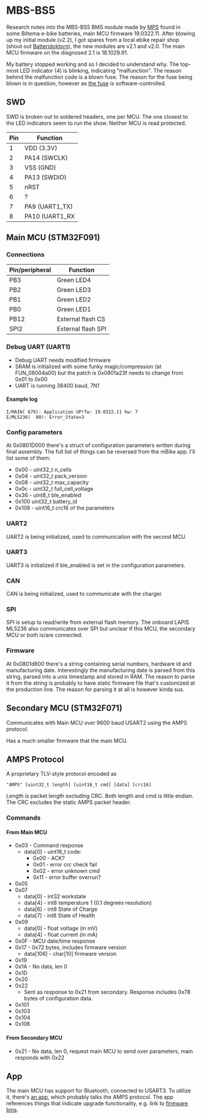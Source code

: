 # MBS-BS5
Research notes into the MBS-BS5 BMS module made by [MPS](https://www.acermps.com) found in some Biltema e-bike batteries, main MCU firmware 19.0322.11. After blowing up my initial module (v2.2), I got spares from a local ebike repair shop (shout out [Batteridoktorn](https://batteridoktorn.se/)), the new modules are v2.1 and v2.0. The main MCU firmware on the diagnosed 2.1 is 18.1029.91.

My battery stopped working and so I decided to understand why. The top-most LED indicator (4) is blinking, indicating "malfunction". The reason behind the malfunction code is a blown fuse. The reason for the fuse being blown is in question, however as [the fuse](https://www.eaton.com/content/dam/eaton/products/electronic-components/resources/data-sheet/eaton-scf9550-self-control-fuse-data-sheet-elx1135-en.pdf) is software-controlled.

## SWD
SWD is broken out to soldered headers, one per MCU. The one closest to the LED indicators seem to run the show. Neither MCU is read protected.

| Pin  | Function |
| - | - |
| 1 | VDD (3.3V) |
| 2 | PA14 (SWCLK) |
| 3 | VSS (GND) |
| 4 | PA13 (SWDIO) |
| 5 | nRST |
| 6 | ? |
| 7 | PA9 (UART1_TX) |
| 8 | PA10 (UART1_RX |

## Main MCU (STM32F091)
### Connections
| Pin/peripheral | Function |
| - | - |
| PB3 | Green LED4 |
| PB2 | Green LED3 |
| PB1 | Green LED2 |
| PB0 | Green LED1 |
| PB12 | External flash CS |
| SPI2 | External flash SPI |

### Debug UART (UART1)
* Debug UART needs modified firmware
* SRAM is initialized with some funky magic/compression (at FUN_08004a00) but the patch is 0x0801a23f needs to change from 0x01 to 0x00
* UART is running 38400 baud, 7N1

#### Example log
```
I/MAIN( 679): Application UP!fw: 19.0322.11 hw: 7
E/ML5236(  80): Error_State=3
```

### Config parameters
At 0x0801D000 there's a struct of configuration parameters written during final assembly. The full list of things can be reversed from the mBike app. I'll list some of them:

- 0x00 - uint32_t n_cells
- 0x04 - uint32_t pack_version
- 0x08 - uint32_t max_capacity
- 0x0c - uint32_t full_cell_voltage
- 0x36 - uint8_t ble_enabled
- 0x100 uint32_t battery_id
- 0x108 - uint16_t crc16 of the parameters

### UART2
UART2 is being initialized, used to communication with the second MCU.

### UART3
UART3 is initialized if ble_enabled is set in the configuration parameters.

### CAN
CAN is being initialized, used to communicate with the charger.

### SPI
SPI is setup to read/write from external flash memory. The onboard LAPIS ML5236 also communicates over SPI but unclear if this MCU, the secondary MCU or both is/are connected.

### Firmware
At 0x0801d800 there's a string containing serial numbers, hardware id and manufacturing date. Interestingly the manufacturing date is parsed from this string, parsed into a unix timestamp and stored in RAM. The reason to parse it from the string is probably to have static firmware file that's customized at the production line. The reason for parsing it at all is however kinda sus.

## Secondary MCU (STM32F071)
Communicates with Main MCU over 9600 baud USART2 using the AMPS protocol.

Has a much smaller firmware that the main MCU.

## AMPS Protocol
A proprietary TLV-style protocol encoded as

```
"AMPS" [uint32_t length] [uint16_t cmd] [data] [crc16]
```
Length is packet length excluding CRC. Both length and cmd is little endian.
The CRC excludes the static AMPS packet header.

### Commands
#### From Main MCU
 - 0x03 - Command response
   - data[0] - uint16_t code:
     - 0x00 - ACK?
     - 0x01 - error crc check fail
     - 0x02 - error unknown cmd
     - 0x11 - error buffer overrun?
 - 0x05
 - 0x07
   - data[0] - int32 workstate
   - data[4] - int8 temperature 1 (0.1 degrees resolution)
   - data[6] - int8 State of Charge
   - data[7] - int8 State of Health
 - 0x09
   - data[0] - float voltage (in mV)
   - data[4] - float current (in mA)
 - 0x0F - MCU date/time response
 - 0x17 - 0x72 bytes, includes firmware version
   - data[106] - char[10] firmware version
 - 0x19
 - 0x1A - No data, len 0
 - 0x1D
 - 0x20
 - 0x22
   - Sent as response to 0x21 from secondary. Response includes 0x78 bytes of configuration data.
 - 0x101
 - 0x103
 - 0x104
 - 0x106

#### From Secondary MCU
 - 0x21 - No data, len 0, request main MCU to send over parameters, main responds with 0x22

## App
The main MCU has support for Bluetooth, connected to USART3. To utilize it, there's [an app](https://play.google.com/store/apps/details?id=mps.mps_bike), which probably talks the AMPS protocol. The app references things that indicate upgrade functionality, e.g. link to [firmware bins]([url](https://mpspackfw.firebaseapp.com/)).
